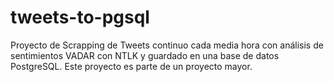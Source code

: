 # tweets-to-pgsql
Proyecto de Scrapping de Tweets continuo cada media hora con análisis de sentimientos VADAR con NTLK y guardado en una base de datos PostgreSQL. Este proyecto es parte de un proyecto mayor.

